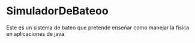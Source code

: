 SimuladorDeBateoo
=================

Este es un sistema de bateo que pretende enseñar como manejar la física en aplicaciones de java